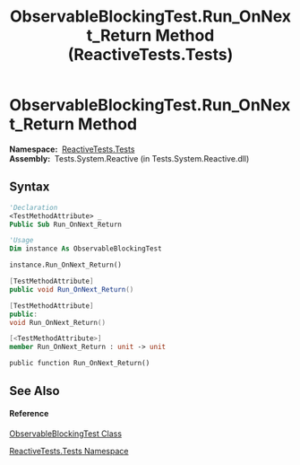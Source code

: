 ﻿---
title: ObservableBlockingTest.Run_OnNext_Return Method  (ReactiveTests.Tests)
TOCTitle: Run_OnNext_Return Method
ms:assetid: M:ReactiveTests.Tests.ObservableBlockingTest.Run_OnNext_Return
ms:mtpsurl: https://msdn.microsoft.com/en-us/library/reactivetests.tests.observableblockingtest.run_onnext_return(v=VS.103)
ms:contentKeyID: 36619228
ms.date: 06/28/2011
mtps_version: v=VS.103
f1_keywords:
- ReactiveTests.Tests.ObservableBlockingTest.Run_OnNext_Return
dev_langs:
- CSharp
- JScript
- VB
- FSharp
- c++
---

# ObservableBlockingTest.Run\_OnNext\_Return Method

**Namespace:**  [ReactiveTests.Tests](hh289046\(v=vs.103\).md)  
**Assembly:**  Tests.System.Reactive (in Tests.System.Reactive.dll)

## Syntax

``` vb
'Declaration
<TestMethodAttribute> _
Public Sub Run_OnNext_Return
```

``` vb
'Usage
Dim instance As ObservableBlockingTest

instance.Run_OnNext_Return()
```

``` csharp
[TestMethodAttribute]
public void Run_OnNext_Return()
```

``` c++
[TestMethodAttribute]
public:
void Run_OnNext_Return()
```

``` fsharp
[<TestMethodAttribute>]
member Run_OnNext_Return : unit -> unit 
```

``` jscript
public function Run_OnNext_Return()
```

## See Also

#### Reference

[ObservableBlockingTest Class](hh315164\(v=vs.103\).md)

[ReactiveTests.Tests Namespace](hh289046\(v=vs.103\).md)

